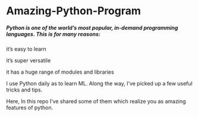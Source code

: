 # Amazing-Python-Program

##### Python is one of the world’s most popular, in-demand programming languages. This is for many reasons:

it’s easy to learn

it’s super versatile

it has a huge range of modules and libraries


I use Python daily as to learn ML. Along the way, I’ve picked up a few useful tricks and tips.

Here, In this repo I’ve shared some of them which realize you as amazing features of python.
